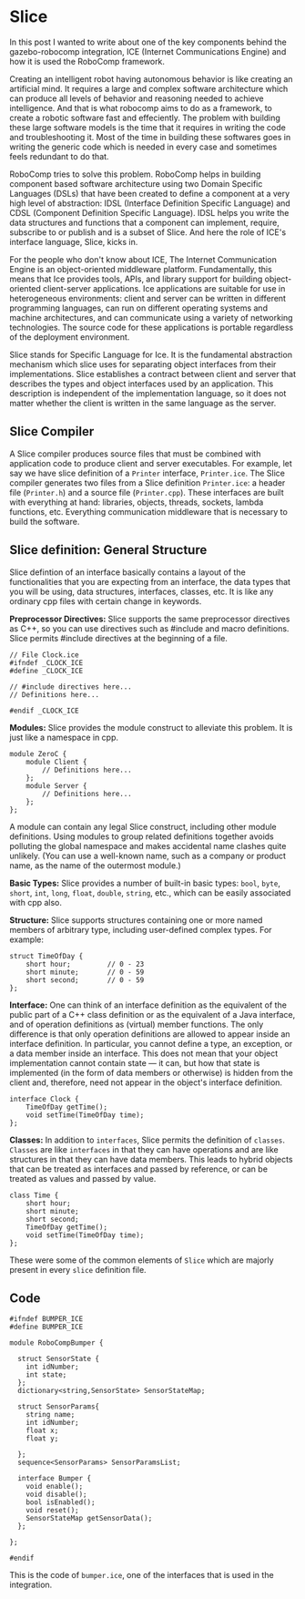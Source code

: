 # Slice

In this post I wanted to write about one of the key components behind the gazebo-robocomp integration, ICE (Internet Communications Engine) and how it is used the RoboComp framework.

Creating an intelligent robot having autonomous behavior is like creating an artificial mind. It requires a large and complex software architecture which can produce all levels of behavior and reasoning needed to achieve intelligence. And that is what robocomp aims to do as a framework, to create a robotic software fast and effeciently. The problem with building these large software models is the time that it requires in writing the code and troubleshooting it. Most of the time in building these softwares goes in writing the generic code which is needed in every case and sometimes feels redundant to do that.

RoboComp tries to solve this problem. RoboComp helps in building component based software architecture using two Domain Specific Languages (DSLs) that have been created to define a component at a very high level of abstraction: IDSL (Interface Definition Specific Language) and CDSL (Component Definition Specific Language). IDSL helps you write the data structures and functions that a component can implement, require, subscribe to or publish and is a subset of Slice. And here the role of ICE's interface language, Slice, kicks in.

For the people who don't know about ICE, The Internet Communication Engine is an object-oriented middleware platform. Fundamentally, this means that Ice provides tools, APIs, and library support for building object-oriented client-server applications. Ice applications are suitable for use in heterogeneous environments: client and server can be written in different programming languages, can run on different operating systems and machine architectures, and can communicate using a variety of networking technologies. The source code for these applications is portable regardless of the deployment environment.

Slice stands for Specific Language for Ice. It is the fundamental abstraction mechanism which slice uses for separating object interfaces from their implementations. Slice establishes a contract between client and server that describes the types and object interfaces used by an application. This description is independent of the implementation language, so it does not matter whether the client is written in the same language as the server.

## Slice Compiler

A Slice compiler produces source files that must be combined with application code to produce client and server executables. For example, let say we have slice definition of a `Printer` interface, `Printer.ice`. The Slice compiler generates two files from a Slice definition `Printer.ice`: a header file (`Printer.h`) and a source file (`Printer.cpp`). These interfaces are built with everything at hand: libraries, objects, threads, sockets, lambda functions, etc. Everything communication middleware that is necessary to build the software.

## Slice definition: General Structure

Slice defintion of an interface basically contains a layout of the functionalities that you are expecting from an interface, the data types that you will be using, data structures, interfaces, classes, etc. It is like any ordinary cpp files with certain change in keywords. 

**Preprocessor Directives:** Slice supports the same preprocessor directives as C++, so you can use directives such as #include and macro definitions. Slice permits #include directives at the beginning of a file. 

```
// File Clock.ice
#ifndef _CLOCK_ICE
#define _CLOCK_ICE

// #include directives here...
// Definitions here...

#endif _CLOCK_ICE
```

**Modules:** Slice provides the module construct to alleviate this problem. It is just like a namespace in cpp.

```
module ZeroC {
    module Client {
        // Definitions here...
    };
    module Server {
        // Definitions here...
    };
};
```

A module can contain any legal Slice construct, including other module definitions. Using modules to group related definitions together avoids polluting the global namespace and makes accidental name clashes quite unlikely. (You can use a well-known name, such as a company or product name, as the name of the outermost module.)

**Basic Types:** Slice provides a number of built-in basic types: `bool`, `byte`, `short`, `int`, `long`, `float`, `double`, `string`, etc., which can be easily associated with cpp also.

**Structure:** Slice supports structures containing one or more named members of arbitrary type, including user-defined complex types. For example:

```
struct TimeOfDay {
    short hour;         // 0 - 23
    short minute;       // 0 - 59
    short second;       // 0 - 59
};
```

**Interface:** One can think of an interface definition as the equivalent of the public part of a C++ class definition or as the equivalent of a Java interface, and of operation definitions as (virtual) member functions. The only difference is that only operation definitions are allowed to appear inside an interface definition. In particular, you cannot define a type, an exception, or a data member inside an interface. This does not mean that your object implementation cannot contain state — it can, but how that state is implemented (in the form of data members or otherwise) is hidden from the client and, therefore, need not appear in the object's interface definition.

```
interface Clock {
    TimeOfDay getTime();
    void setTime(TimeOfDay time);
};
```

**Classes:** In addition to `interfaces`, Slice permits the definition of `classes`. `Classes` are like `interfaces` in that they can have operations and are like structures in that they can have data members. This leads to hybrid objects that can be treated as interfaces and passed by reference, or can be treated as values and passed by value.

```
class Time {
    short hour;
    short minute;
    short second;
    TimeOfDay getTime();
    void setTime(TimeOfDay time);
};
```
These were some of the common elements of `Slice` which are majorly present in every `slice` definition file.

## Code

```
#ifndef BUMPER_ICE
#define BUMPER_ICE

module RoboCompBumper {

  struct SensorState {
    int idNumber;
    int state;
  };
  dictionary<string,SensorState> SensorStateMap;

  struct SensorParams{
    string name;
    int idNumber;
    float x;
    float y;
    
  };
  sequence<SensorParams> SensorParamsList;

  interface Bumper {
    void enable();
    void disable();
    bool isEnabled();
    void reset();
    SensorStateMap getSensorData();
  };

};

#endif
```

This is the code of `bumper.ice`, one of the interfaces that is used in the integration.